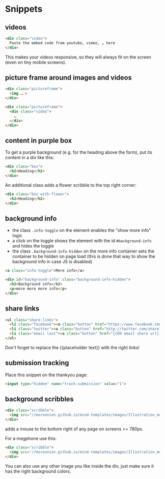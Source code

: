# Snippets

## videos

```html
<div class="video">
  Paste the embed code from youtube, vimeo, … here
</div>
```

This makes your videos responsive, so they will always fit on the screen (even on tiny mobile screens).

## picture frame around images and videos

```html
<div class="pictureframe">
  <img … >
</div>
```

```html
<div class="pictureframe">
  <div class="video">
    …
  </div>
</div>
```

## content in purple box

To get a purple background (e.g. for the heading above the form), put its content in a div like this:

```html
<div class="box">
  <h2>Heading</h2>
</div>
```

An additional class adds a flower scribble to the top right corner:

```html
<div class="box with-flower">
  <h2>Heading</h2>
</div>
```

## background info

* the class `.info-toggle` on the element enables the "show more info" logic
* a click on the toggle shows the element with the id `#background-info` and
  hides the toggle
* the class `.background-info-hidden` on the more info container sets the
  container to be hidden on page load (this is done that way to show the
  background info in case JS is disabled)

```html
<a class="info-toggle">More info</a>

<div id="background-info" class="background-info-hidden">
  <h2>Background info</h2>
  <p>more more more info</p>
</div>
```

## share links

```html
<ul class="share-links">
  <li class="facebook"><a class="button" href="https://www.facebook.com/sharer.php?u={{urlencoded url}}" title="Share this via Facebook!" target="_blank" data-share="facebook"><span>Facebook</span></a></li>
  <li class="twitter"><a class="button" href="http://twitter.com/share?text={{urlencoded share text}}&url={{urlencoded url}}" title="Share this via Twitter!" target="_blank" data-share="twitter"><span>Twitter</span></a></li>
  <li class="email last"><a class="button" href="{{EN email share url}}" title="Share this via E-Mail!" target="_blank" data-share="email"><span>E-Mail</span></a></li>
</ul>
```

Don't forget to replace the {{placeholder text}} with the right links!

## submission tracking

Place this snippet on the thankyou page:

```html
<input type="hidden" name="track-submission" value="1">
```

## background scribbles

```html
<div class="scribble">
  <img src="//moreonion.github.io/mind-templates/images/Illustration_mouse.png" />
</div>
```

adds a mouse to the bottom right of any page on screens >= 780px.

For a megphone use this:

```html
<div class="scribble">
  <img src="//moreonion.github.io/mind-templates/images/Illustration_megaphone.png" />
</div>
```

You can also use any other image you like inside the div, just make sure it has the right background colors.
